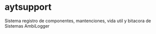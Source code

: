 # aytsupport
Sistema registro de componentes, mantenciones, vida util y bitacora de Sistemas AmbiLogger
